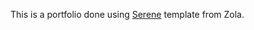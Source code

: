 This is a portfolio done using [Serene](https://www.getzola.org/themes/serene/) template from Zola.
